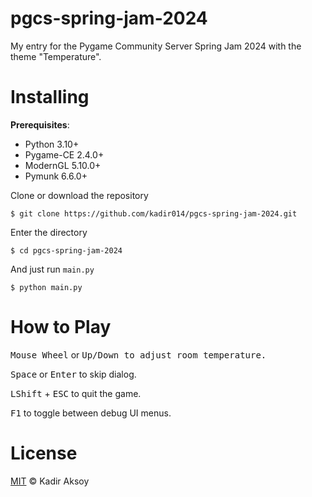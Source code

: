 # pgcs-spring-jam-2024
My entry for the Pygame Community Server Spring Jam 2024 with the theme "Temperature".


# Installing
**Prerequisites**:
- Python 3.10+
- Pygame-CE 2.4.0+
- ModernGL 5.10.0+
- Pymunk 6.6.0+

Clone or download the repository
```
$ git clone https://github.com/kadir014/pgcs-spring-jam-2024.git
```
Enter the directory
```
$ cd pgcs-spring-jam-2024
```
And just run `main.py`
```
$ python main.py
```


# How to Play
<kbd>Mouse Wheel</kbd> or <kbd>Up/Down<kbd> to adjust room temperature.

<kbd>Space</kbd> or <kbd>Enter</kbd> to skip dialog.

<kbd>LShift</kbd> + <kbd>ESC</kbd> to quit the game.

<kbd>F1</kbd> to toggle between debug UI menus.


# License
[MIT](LICENSE) © Kadir Aksoy
